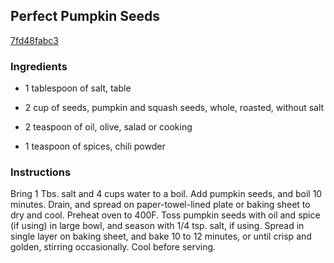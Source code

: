 ## Perfect Pumpkin Seeds

[7fd48fabc3](http://www.vegetariantimes.com/recipe/perfect-pumpkin-seeds/)

### Ingredients

 - 1 tablespoon of salt, table

 - 2 cup of seeds, pumpkin and squash seeds, whole, roasted, without salt

 - 2 teaspoon of oil, olive, salad or cooking

 - 1 teaspoon of spices, chili powder

### Instructions

Bring 1 Tbs. salt and 4 cups water to a boil. Add pumpkin seeds, and boil 10 minutes. Drain, and spread on paper-towel-lined plate or baking sheet to dry and cool. Preheat oven to 400F. Toss pumpkin seeds with oil and spice (if using) in large bowl, and season with 1/4 tsp. salt, if using. Spread in single layer on baking sheet, and bake 10 to 12 minutes, or until crisp and golden, stirring occasionally. Cool before serving.